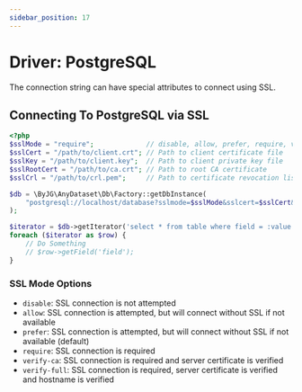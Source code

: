 ```yaml
---
sidebar_position: 17
---
```


# Driver: PostgreSQL

The connection string can have special attributes to connect using SSL.

## Connecting To PostgreSQL via SSL

```php
<?php
$sslMode = "require";             // disable, allow, prefer, require, verify-ca, verify-full
$sslCert = "/path/to/client.crt"; // Path to client certificate file
$sslKey = "/path/to/client.key";  // Path to client private key file
$sslRootCert = "/path/to/ca.crt"; // Path to root CA certificate
$sslCrl = "/path/to/crl.pem";     // Path to certificate revocation list

$db = \ByJG\AnyDataset\Db\Factory::getDbInstance(
    "postgresql://localhost/database?sslmode=$sslMode&sslcert=$sslCert&sslkey=$sslKey&sslrootcert=$sslRootCert&sslcrl=$sslCrl"
);

$iterator = $db->getIterator('select * from table where field = :value', ['value' => 10]);
foreach ($iterator as $row) {
    // Do Something
    // $row->getField('field');
}
```

### SSL Mode Options

- `disable`: SSL connection is not attempted
- `allow`: SSL connection is attempted, but will connect without SSL if not available
- `prefer`: SSL connection is attempted, but will connect without SSL if not available (default)
- `require`: SSL connection is required
- `verify-ca`: SSL connection is required and server certificate is verified
- `verify-full`: SSL connection is required, server certificate is verified and hostname is verified 